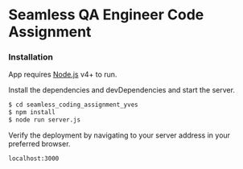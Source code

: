 # Seamless QA Engineer Code Assignment

### Installation

App requires [Node.js](https://nodejs.org/) v4+ to run.

Install the dependencies and devDependencies and start the server.

```sh
$ cd seamless_coding_assignment_yves
$ npm install
$ node run server.js
```

Verify the deployment by navigating to your server address in your preferred browser.

```sh
localhost:3000
```